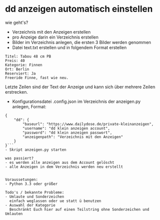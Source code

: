 # dd anzeigen automatisch einstellen

wie geht's?
- Verzeichnis mit den Anzeigen erstellen
- pro Anzeige darin ein Verzeichnis erstellen
- Bilder im Verzeichnis anlegen, die ersten 3 Bilder werden genommen
- Datei text.txt erstellen und in folgendem Format erstellen
```
Titel: Tabou 48 cm PB
Preis: 40
Kategorie: Finnen
Ort: Berlin
Reserviert: Ja
Freeride Finne, fast wie neu.
```
Letzte Zeilen sind der Text der Anzeige und kann sich über mehrere Zeilen erstrecken.
- Konfigurationsdatei .config.json im Verzeichnis der anzeigen.py anlegen, Format:
```
{
	"dd": {
		"baseurl": "https://www.dailydose.de/private-kleinanzeigen",
		"username": "dd klein anzeigen account",
		"password": "dd klein anzeigen passwort",
		"anzeigenpath": "Verzeichnis mit den Anzeigen"
	}
}```
- Skript anzeigen.py starten

was passiert?
- es werden alle anzeigen aus dem Account gelöscht
- alle Anzeigen in dem Verzeichnis werden neu erstellt


Voraussetungen:
- Python 3.3 oder größer

Todo's / bekannte Probleme:
- Umlaute und Sonderzeichen
  einfach weglassen oder ue statt ü benutzen
- Auswahl der Kategorie
  Beschränkt Euch hier auf einen Teilstring ohne Sonderzeichen und Umlauten